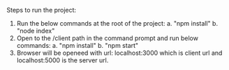 Steps to run the project: 
1. Run the below commands at the root of the project: 
  a. "npm install"
  b. "node index"
2. Open to the /client path in the command prompt and run below commands:
  a. "npm install"
  b. "npm start"
3. Browser will be openeed with url: localhost:3000 which is client url and localhost:5000 is the server url. 
